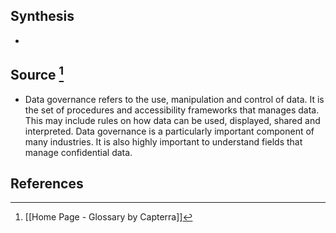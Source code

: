 ## Synthesis
- 
## Source [^1]
- Data governance refers to the use, manipulation and control of data. It is the set of procedures and accessibility frameworks that manages data. This may include rules on how data can be used, displayed, shared and interpreted. Data governance is a particularly important component of many industries. It is also highly important to understand fields that manage confidential data.
## References

[^1]: [[Home Page - Glossary by Capterra]]